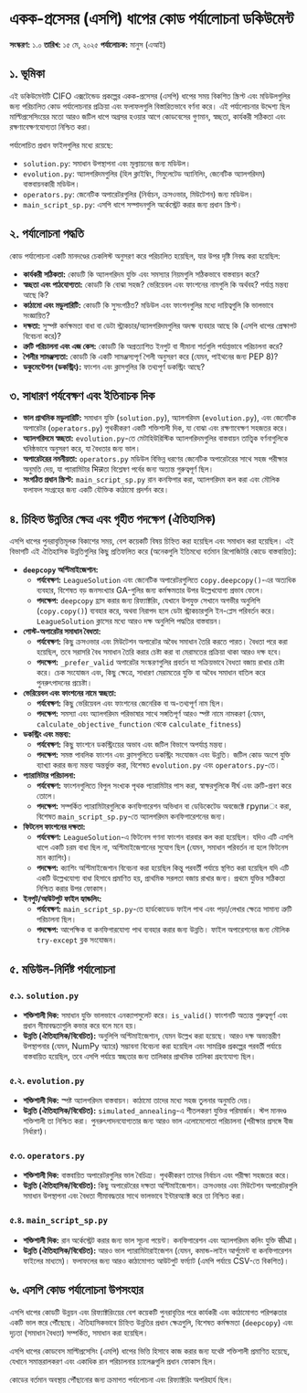 # একক-প্রসেসর (এসপি) ধাপের কোড পর্যালোচনা ডকিউমেন্ট

**সংস্করণ:** ১.০
**তারিখ:** ১৫ মে, ২০২৫
**পর্যালোচক:** মানুস (এআই)

## ১. ভূমিকা

এই ডকিউমেন্টটি CIFO এক্সটেন্ডেড প্রকল্পের একক-প্রসেসর (এসপি) ধাপের সময় বিকশিত স্ক্রিপ্ট এবং মডিউলগুলির জন্য পরিচালিত কোড পর্যালোচনার প্রক্রিয়া এবং ফলাফলগুলি বিস্তারিতভাবে বর্ণনা করে। এই পর্যালোচনার উদ্দেশ্য ছিল মাল্টিপ্রসেসিংয়ের মতো আরও জটিল ধাপে অগ্রসর হওয়ার আগে কোডবেসের গুণমান, স্বচ্ছতা, কার্যকরী সঠিকতা এবং রক্ষণাবেক্ষণযোগ্যতা নিশ্চিত করা।

পর্যালোচিত প্রধান ফাইলগুলির মধ্যে রয়েছে:

*   `solution.py`: সমাধান উপস্থাপনা এবং মূল্যায়নের জন্য মডিউল।
*   `evolution.py`: অ্যালগরিদমগুলির (হিল ক্লাইম্বিং, সিমুলেটেড অ্যানিলিং, জেনেটিক অ্যালগরিদম) বাস্তবায়নকারী মডিউল।
*   `operators.py`: জেনেটিক অপারেটরগুলির (নির্বাচন, ক্রসওভার, মিউটেশন) জন্য মডিউল।
*   `main_script_sp.py`: এসপি ধাপে সম্পাদনগুলি অর্কেস্ট্রেট করার জন্য প্রধান স্ক্রিপ্ট।

## ২. পর্যালোচনা পদ্ধতি

কোড পর্যালোচনা একটি মানদণ্ডের চেকলিস্ট অনুসরণ করে পরিচালিত হয়েছিল, যার উপর দৃষ্টি নিবদ্ধ করা হয়েছিল:

*   **কার্যকরী সঠিকতা:** কোডটি কি অ্যালগরিদম যুক্তি এবং সমস্যার নিয়মগুলি সঠিকভাবে বাস্তবায়ন করে?
*   **স্বচ্ছতা এবং পাঠযোগ্যতা:** কোডটি কি বোঝা সহজ? ভেরিয়েবল এবং ফাংশনের নামগুলি কি অর্থবহ? পর্যাপ্ত মন্তব্য আছে কি?
*   **কাঠামো এবং মডুলারিটি:** কোডটি কি সুসংগঠিত? মডিউল এবং ফাংশনগুলির মধ্যে দায়িত্বগুলি কি ভালভাবে সংজ্ঞায়িত?
*   **দক্ষতা:** সুস্পষ্ট কর্মক্ষমতা বাধা বা ডেটা স্ট্রাকচার/অ্যালগরিদমগুলির অদক্ষ ব্যবহার আছে কি (এসপি ধাপের প্রেক্ষাপট বিবেচনা করে)?
*   **ত্রুটি পরিচালনা এবং এজ কেস:** কোডটি কি অপ্রত্যাশিত ইনপুট বা সীমানা শর্তগুলি পর্যাপ্তভাবে পরিচালনা করে?
*   **শৈলীর সামঞ্জস্যতা:** কোডটি কি একটি সামঞ্জস্যপূর্ণ শৈলী অনুসরণ করে (যেমন, পাইথনের জন্য PEP 8)?
*   **ডকুমেন্টেশন (ডকস্ট্রিং):** ফাংশন এবং ক্লাসগুলির কি তথ্যপূর্ণ ডকস্ট্রিং আছে?

## ৩. সাধারণ পর্যবেক্ষণ এবং ইতিবাচক দিক

*   **ভাল প্রাথমিক মডুলারিটি:** সমাধান যুক্তি (`solution.py`), অ্যালগরিদম (`evolution.py`), এবং জেনেটিক অপারেটর (`operators.py`) পৃথকীকরণ একটি শক্তিশালী দিক, যা বোঝা এবং রক্ষণাবেক্ষণ সহজতর করে।
*   **অ্যালগরিদমে স্বচ্ছতা:** `evolution.py`-তে মেটাহিউরিস্টিক অ্যালগরিদমগুলির বাস্তবায়ন তাত্ত্বিক বর্ণনাগুলিকে ঘনিষ্ঠভাবে অনুসরণ করে, যা বৈধতার জন্য ভাল।
*   **অপারেটরের নমনীয়তা:** `operators.py` মডিউল বিভিন্ন ধরণের জেনেটিক অপারেটরের সাথে সহজ পরীক্ষার অনুমতি দেয়, যা প্যারামিটার भिन्नতা বিশ্লেষণ পর্বের জন্য অত্যন্ত গুরুত্বপূর্ণ ছিল।
*   **সংগঠিত প্রধান স্ক্রিপ্ট:** `main_script_sp.py` রান কনফিগার করা, অ্যালগরিদম কল করা এবং মৌলিক ফলাফল সংগ্রহের জন্য একটি যৌক্তিক কাঠামো প্রদর্শন করে।

## ৪. চিহ্নিত উন্নতির ক্ষেত্র এবং গৃহীত পদক্ষেপ (ঐতিহাসিক)

এসপি ধাপের পুনরাবৃত্তিমূলক বিকাশের সময়, বেশ কয়েকটি বিষয় চিহ্নিত করা হয়েছিল এবং সমাধান করা হয়েছিল। এই বিভাগটি এই ঐতিহাসিক উন্নতিগুলির কিছু প্রতিফলিত করে (অনেকগুলি ইতিমধ্যে বর্তমান রিপোজিটরি কোডে বাস্তবায়িত):

*   **`deepcopy` অপ্টিমাইজেশান:**
    *   **পর্যবেক্ষণ:** `LeagueSolution` এবং জেনেটিক অপারেটরগুলিতে `copy.deepcopy()`-এর অত্যধিক ব্যবহার, বিশেষত বড় জনসংখ্যার GA-গুলির জন্য কর্মক্ষমতার উপর উল্লেখযোগ্য প্রভাব ফেলে।
    *   **পদক্ষেপ:** `deepcopy` হ্রাস করার জন্য রিফ্যাক্টরিং, যেখানে উপযুক্ত সেখানে অগভীর অনুলিপি (`copy.copy()`) ব্যবহার করে, অথবা নিরাপদ হলে ডেটা স্ট্রাকচারগুলি ইন-প্লেস পরিবর্তন করে। `LeagueSolution` ক্লাসের মধ্যে আরও দক্ষ অনুলিপি পদ্ধতির বাস্তবায়ন।
*   **পোস্ট-অপারেটর সমাধান বৈধতা:**
    *   **পর্যবেক্ষণ:** কিছু ক্রসওভার এবং মিউটেশন অপারেটর অবৈধ সমাধান তৈরি করতে পারত। বৈধতা পরে করা হয়েছিল, তবে সরাসরি বৈধ সমাধান তৈরি করার চেষ্টা করা বা মেরামতের প্রক্রিয়া থাকা আরও দক্ষ হবে।
    *   **পদক্ষেপ:** `_prefer_valid` অপারেটর সংস্করণগুলির প্রবর্তন যা সক্রিয়ভাবে বৈধতা বজায় রাখার চেষ্টা করে। চেক সংযোজন এবং, কিছু ক্ষেত্রে, সাধারণ মেরামতের যুক্তি বা অবৈধ সমাধান বাতিল করে পুনরুৎপাদনের প্রচেষ্টা।
*   **ভেরিয়েবল এবং ফাংশনের নামে স্বচ্ছতা:**
    *   **পর্যবেক্ষণ:** কিছু ভেরিয়েবল এবং ফাংশনের জেনেরিক বা অ-তথ্যপূর্ণ নাম ছিল।
    *   **পদক্ষেপ:** সমস্যা এবং অ্যালগরিদম পরিভাষার সাথে সঙ্গতিপূর্ণ আরও স্পষ্ট নামে নামকরণ (যেমন, `calculate_objective_function` থেকে `calculate_fitness`)
*   **ডকস্ট্রিং এবং মন্তব্য:**
    *   **পর্যবেক্ষণ:** কিছু ফাংশনে ডকস্ট্রিংয়ের অভাব এবং জটিল বিভাগে অপর্যাপ্ত মন্তব্য।
    *   **পদক্ষেপ:** সমস্ত পাবলিক ফাংশন এবং ক্লাসগুলিতে ডকস্ট্রিং সংযোজন এবং উন্নতি। জটিল কোড অংশে যুক্তি ব্যাখ্যা করার জন্য মন্তব্য অন্তর্ভুক্ত করা, বিশেষত `evolution.py` এবং `operators.py`-তে।
*   **প্যারামিটার পরিচালনা:**
    *   **পর্যবেক্ষণ:** ফাংশনগুলিতে বিপুল সংখ্যক পৃথক প্যারামিটার পাস করা, স্বাক্ষরগুলিকে দীর্ঘ এবং ত্রুটি-প্রবণ করে তোলে।
    *   **পদক্ষেপ:** সম্পর্কিত প্যারামিটারগুলিকে কনফিগারেশন অভিধান বা ডেডিকেটেড অবজেক্টে групиং করা, বিশেষত `main_script_sp.py`-তে অ্যালগরিদম কনফিগারেশনের জন্য।
*   **ফিটনেস ফাংশনের দক্ষতা:**
    *   **পর্যবেক্ষণ:** `LeagueSolution`-এ ফিটনেস গণনা ফাংশন বারবার কল করা হয়েছিল। যদিও এটি এসপি ধাপে একটি চরম বাধা ছিল না, অপ্টিমাইজেশানের সুযোগ ছিল (যেমন, সমাধান পরিবর্তন না হলে ফিটনেস মান ক্যাশিং)।
    *   **পদক্ষেপ:** ক্যাশিং অপ্টিমাইজেশান বিবেচনা করা হয়েছিল কিন্তু পরবর্তী পর্যায়ে স্থগিত করা হয়েছিল যদি এটি একটি উল্লেখযোগ্য বাধা হিসাবে প্রমাণিত হয়, প্রাথমিক সরলতা বজায় রাখার জন্য। প্রথমে যুক্তির সঠিকতা নিশ্চিত করার উপর ফোকাস।
*   **ইনপুট/আউটপুট ফাইল হ্যান্ডলিং:**
    *   **পর্যবেক্ষণ:** `main_script_sp.py`-তে হার্ডকোডেড ফাইল পাথ এবং পড়া/লেখার ক্ষেত্রে সামান্য ত্রুটি পরিচালনা ছিল।
    *   **পদক্ষেপ:** আপেক্ষিক বা কনফিগারযোগ্য পাথ ব্যবহার করার জন্য উন্নতি। ফাইল অপারেশনের জন্য মৌলিক `try-except` ব্লক সংযোজন।

## ৫. মডিউল-নির্দিষ্ট পর্যালোচনা

### ৫.১. `solution.py`

*   **শক্তিশালী দিক:** সমাধান যুক্তি ভালভাবে এনক্যাপসুলেট করে। `is_valid()` ফাংশনটি অত্যন্ত গুরুত্বপূর্ণ এবং প্রধান সীমাবদ্ধতাগুলি কভার করে বলে মনে হয়।
*   **উন্নতি (ঐতিহাসিক/বিবেচিত):** অনুলিপি অপ্টিমাইজেশান, যেমন উল্লেখ করা হয়েছে। আরও দক্ষ অভ্যন্তরীণ উপস্থাপনার (যেমন, NumPy অ্যারে) সম্ভাবনা বিবেচনা করা হয়েছিল এবং সামগ্রিক প্রকল্পের পরবর্তী পর্যায়ে বাস্তবায়িত হয়েছিল, তবে এসপি পর্যায়ে স্বচ্ছতার জন্য তালিকার প্রাথমিক তালিকা গ্রহণযোগ্য ছিল।

### ৫.২. `evolution.py`

*   **শক্তিশালী দিক:** স্পষ্ট অ্যালগরিদম বাস্তবায়ন। কাঠামো তাদের মধ্যে সহজ তুলনার অনুমতি দেয়।
*   **উন্নতি (ঐতিহাসিক/বিবেচিত):** `simulated_annealing`-এ শীতলকরণ যুক্তির পরিমার্জন। স্টপ মানদণ্ড শক্তিশালী তা নিশ্চিত করা। পুনরুৎপাদনযোগ্যতার জন্য আরও ভাল এলোমেলোতা পরিচালনা (পরীক্ষার প্রসঙ্গে বীজ নির্ধারণ)।

### ৫.৩. `operators.py`

*   **শক্তিশালী দিক:** বাস্তবায়িত অপারেটরগুলির ভাল বৈচিত্র্য। পৃথকীকরণ তাদের নির্বাচন এবং পরীক্ষা সহজতর করে।
*   **উন্নতি (ঐতিহাসিক/বিবেচিত):** কিছু অপারেটরের দক্ষতা অপ্টিমাইজেশান। ক্রসওভার এবং মিউটেশন অপারেটরগুলি সমাধান উপস্থাপনা এবং বৈধতা সীমাবদ্ধতার সাথে ভালভাবে ইন্টারঅ্যাক্ট করে তা নিশ্চিত করা।

### ৫.৪. `main_script_sp.py`

*   **শক্তিশালী দিক:** রান অর্কেস্ট্রেট করার জন্য ভাল সূচনা পয়েন্ট। কনফিগারেশন এবং অ্যালগরিদম কলিং যুক্তি सीधा।
*   **উন্নতি (ঐতিহাসিক/বিবেচিত):** আরও ভাল প্যারামিটারাইজেশন (যেমন, কমান্ড-লাইন আর্গুমেন্ট বা কনফিগারেশন ফাইলের মাধ্যমে)। ফলাফলের জন্য আরও কাঠামোগত আউটপুট ফর্ম্যাট (এমপি পর্যায়ে CSV-তে বিকশিত)।

## ৬. এসপি কোড পর্যালোচনা উপসংহার

এসপি ধাপের কোডটি উন্নয়ন এবং রিফ্যাক্টরিংয়ের বেশ কয়েকটি পুনরাবৃত্তির পরে কার্যকরী এবং কাঠামোগত পরিপক্কতার একটি ভাল স্তরে পৌঁছেছে। ঐতিহাসিকভাবে চিহ্নিত উন্নতির প্রধান ক্ষেত্রগুলি, বিশেষত কর্মক্ষমতা (`deepcopy`) এবং দৃঢ়তা (সমাধান বৈধতা) সম্পর্কিত, সমাধান করা হয়েছিল।

এসপি ধাপের কোডবেস মাল্টিপ্রসেসিং (এমপি) ধাপের ভিত্তি হিসাবে কাজ করার জন্য যথেষ্ট শক্তিশালী প্রমাণিত হয়েছে, যেখানে সমান্তরালকরণ এবং একাধিক রান পরিচালনার চ্যালেঞ্জগুলি প্রধান ফোকাস ছিল।

কোডের বর্তমান অবস্থায় পৌঁছানোর জন্য ক্রমাগত পর্যালোচনা এবং রিফ্যাক্টরিং অপরিহার্য ছিল।

